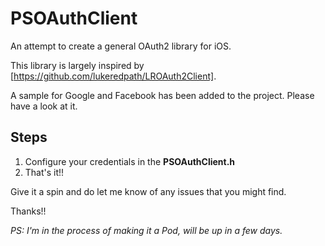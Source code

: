 # PSOAuthClient

An attempt to create a general OAuth2 library for iOS. 

This library is largely inspired by [https://github.com/lukeredpath/LROAuth2Client].

A sample for Google and Facebook has been added to the project. Please have a look at it.

## Steps

1. Configure your credentials in the **PSOAuthClient.h**
2. That's it!!

Give it a spin and do let me know of any issues that you might find.

Thanks!!

*PS: I'm in the process of making it a Pod, will be up in a few days.*
